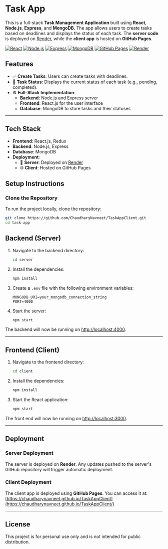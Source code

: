 # Task App

This is a full-stack **Task Management Application** built using **React**, **Node.js**, **Express**, and **MongoDB**. The app allows users to create tasks based on deadlines and displays the status of each task.
The **server code** is deployed on [Render](https://render.com), while the **client app** is hosted on **GitHub Pages**.

[![React](https://img.shields.io/badge/React-20232A?style=for-the-badge&logo=react&logoColor=%2361DAFB)](https://reactjs.org/)
[![Node.js](https://img.shields.io/badge/Node.js-339933?style=for-the-badge&logo=nodedotjs&logoColor=white)](https://nodejs.org/)
[![Express](https://img.shields.io/badge/Express-000000?style=for-the-badge&logo=express&logoColor=white)](https://expressjs.com/)
[![MongoDB](https://img.shields.io/badge/MongoDB-47A248?style=for-the-badge&logo=mongodb&logoColor=white)](https://www.mongodb.com/)
[![GitHub Pages](https://img.shields.io/badge/GitHub_Pages-3276F7?style=for-the-badge&logo=github&logoColor=white)](https://pages.github.com/)
[![Render](https://img.shields.io/badge/Render-%234735FF?style=for-the-badge&logo=render&logoColor=white)](https://render.com/)

## Features

- ✅ **Create Tasks**: Users can create tasks with deadlines.
- 🔄 **Task Status**: Displays the current status of each task (e.g., pending, completed).
- ⚙️ **Full-Stack Implementation**: 
  - **Backend**: Node.js and Express server
  - **Frontend**: React.js for the user interface
  - **Database**: MongoDB to store tasks and their statuses

---

## Tech Stack

- **Frontend**: React.js, Redux
- **Backend**: Node.js, Express
- **Database**: MongoDB
- **Deployment**:
  - 🚀 **Server**: Deployed on [Render](https://render.com)
  - 🌐 **Client**: Hosted on GitHub Pages

## Setup Instructions

### Clone the Repository

To run the project locally, clone the repository:

```bash
git clone https://github.com/ChaudharyNavneet/TaskAppClient.git
cd task-app
```
## Backend (Server)

1. Navigate to the backend directory:

    ```bash
    cd server
    ```

2. Install the dependencies:

    ```bash
    npm install
    ```

3. Create a `.env` file with the following environment variables:

    ```env
    MONGODB_URI=your_mongodb_connection_string
    PORT=4000
    ```

4. Start the server:

    ```bash
    npm start
    ```

The backend will now be running on [http://localhost:4000](http://localhost:4000).

---

## Frontend (Client)

1. Navigate to the frontend directory:

    ```bash
    cd client
    ```

2. Install the dependencies:

    ```bash
    npm install
    ```

3. Start the React application:

    ```bash
    npm start
    ```

The front end will now be running on [http://localhost:3000](http://localhost:3000).

---

## Deployment

### Server Deployment

The server is deployed on **Render**. Any updates pushed to the server's GitHub repository will trigger automatic deployment.

### Client Deployment

The client app is deployed using **GitHub Pages**. You can access it at: [https://chaudharynavneet.github.io/TaskAppClient](https://chaudharynavneet.github.io/TaskAppClient/)

---

## License

This project is for personal use only and is not intended for public distribution.
